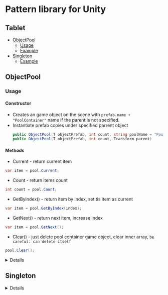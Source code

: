 # Pattern library for Unity
## Tablet
- [ObjectPool](#objectpool)
  - [Usage](#usage)
  - [Example](#poolexample)
- [Singleton](#singleton)
  - [Example](#singletonexample)

## ObjectPool
### Usage
#### Constructor
* Сreates an game object on the scene with `prefab.name + "PoolContainer"` name if the parent is not specified.
* Instantiate prefab copies under specified parrent object
  ```cs
  public ObjectPool(T objectPrefab, int count, string poolName = "PoolContainer")
  public ObjectPool(T objectPrefab, int count, Transform parent)
  ```
#### Methods
  * Current - return current item
  ```cs
  var item = pool.Current;
  ```
  * Count - return items count
  ```cs
  int count = pool.Count;
  ```
  * GetByIndex() - return item by index, set tis item as current
  ```cs
  var item = pool.GetByIndex(index);
  ```
  * GetNext() - return next item, increase index
  ```cs
  var item = pool.GetNext();
  ```
  * Clear() - just delete pool container game object, clear inner array, `be careful: can delete itself`
  ```cs
  pool.Clear();
  ```

<a name="poolexample"/>
<details>
  <summary>Example</summary>
    
```cs
using UnityEngine;
using PLib.Pool;

public class EnemyPoolContainer : MonoBehaviour
{
  [SerializeField] private Enemy _enemyPrefab;
  [SerializeField] private int _enemiesCount = 10;

  private ObjectPool<Enemy> _enemies;

  private void Awake()
  {
      _enemies = new ObjectPool<Enemy>(_enemyPrefab, _enemiesCount, transform);

      foreach(Enemy enemy in _enemies)
          enemy.transform.position = Random.insideUnitCircle * 5;
          
      for(int i = 0; i < 5; i++)
          _enemies.GetByIndex(i).gameObject.SetActive(false);
          
      _enemies.Current.SomeAction(); //Current enemy is  5
      
      _enemies.GetNext().SomeSecondAction(); //Current enemy is 6
      
      _enemies.Clear(); 
  }
}
```
      
</details>

## Singleton

<a name="singletonexample"/>
<details>
  <summary>Example</summary>
    
```cs
using UnityEngine;
using PLib.Singleton;

public class SomeClass : Singleton<SomeClass>
{
  private void Awake()
  {
    base.Awake();
  }
}
```
      
</details>
